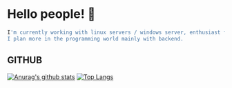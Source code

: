 # Hello people! 👋

``` bash
I'm currently working with linux servers / windows server, enthusiast for network technologies.
I plan more in the programming world mainly with backend.
```

## GITHUB
[![Anurag's github stats](https://github-readme-stats.vercel.app/api?username=Higor-US&hide=issues&show_icons=true&title_color=61dafb&text_color=FFFFFF&icon_color=61dafb&bg_color=20232a)](https://github.com/anuraghazra/github-readme-stats)
[![Top Langs](https://github-readme-stats.vercel.app/api/top-langs/?username=Higor-US&layout=compact&title_color=61dafb&text_color=FFFFFF&icon_color=61dafb&bg_color=20232a)](https://github.com/anuraghazra/github-readme-stats)
